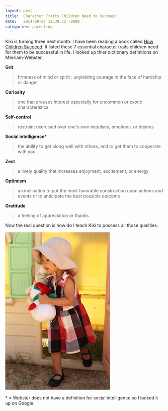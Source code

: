 ```yaml
---
layout: post
title:  Character Traits Children Need to Succeed
date:   2014-09-07 19:39:32 -0800
categories: parenting
---
```


Kiki is turning three next month. I have been reading a book called [How Children Succeed][book-link]. It listed these 7 essential character traits children need for them to be successful in life. I looked up thier dictionary definitions on Merriam-Webster.

**Grit**
> firmness of mind or spirit :  unyielding courage in the face of hardship or danger

**Curiosity**
> one that arouses interest especially for uncommon or exotic characteristics

**Self-control**
> restraint exercised over one's own impulses, emotions, or desires

**Social intelligence**\*
> the ability to get along well with others, and to get them to cooperate with you

**Zest**
> a lively quality that increases enjoyment, excitement, or energy

**Optimism**
> an inclination to put the most favorable construction upon actions and events or to anticipate the best possible outcome

**Gratitude**
> a feeling of appreciation or thanks


Now the real question is how do I teach Kiki to possess all those qualities.

![Kiki](/images/Kiki3rdYr0220.JPG)

\* = Webster does not have a definition for social intelligence so I looked it up on Google.

[book-link]: https://www.amazon.com/How-Children-Succeed-Curiosity-Character-ebook/dp/B0070ZLZ1G/
